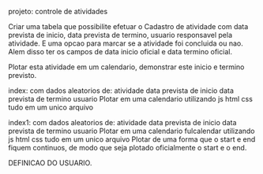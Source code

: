 projeto: controle de atividades

Criar uma tabela que possibilite efetuar o Cadastro de atividade com data prevista de inicio, data prevista de termino, usuario responsavel pela atividade. E uma opcao para marcar se a atividade foi concluida ou nao. Alem disso ter os campos de data inicio oficial e data termino oficial.

Plotar esta atividade em um calendario, demonstrar este inicio e termino previsto. 


index:
com dados aleatorios de:
atividade
data prevista de inicio
data prevista de termino
usuario
Plotar em uma calendario  utilizando js html css tudo em um unico arquivo

index1:
com dados aleatorios de:
atividade
data prevista de inicio
data prevista de termino
usuario
Plotar em uma calendario fulcalendar  utilizando js html css tudo em um unico arquivo
Plotar de uma forma que o start e end fiquem continuos, de modo que seja plotado oficialmente o start e o end.



DEFINICAO DO USUARIO.
